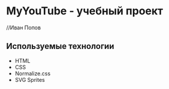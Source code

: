 # MyYouTube - учебный проект
//Иван Попов
## Используемые технологии
- HTML
- CSS
- Normalize.css
- SVG Sprites
